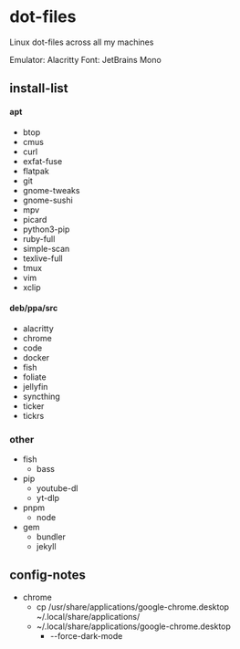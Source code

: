 # dot-files
Linux dot-files across all my machines

Emulator: Alacritty
Font: JetBrains Mono

## install-list
#### apt
- btop
- cmus
- curl
- exfat-fuse
- flatpak
- git
- gnome-tweaks
- gnome-sushi
- mpv
- picard
- python3-pip
- ruby-full
- simple-scan
- texlive-full
- tmux
- vim
- xclip

#### deb/ppa/src
- alacritty
- chrome
- code
- docker
- fish
- foliate
- jellyfin
- syncthing
- ticker
- tickrs


### other
- fish
    - bass
- pip
    - youtube-dl
    - yt-dlp
- pnpm
    - node
- gem
    - bundler
    - jekyll


## config-notes
- chrome
    - cp /usr/share/applications/google-chrome.desktop ~/.local/share/applications/
    - ~/.local/share/applications/google-chrome.desktop
        - --force-dark-mode

